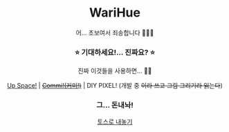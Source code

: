 <h1 align="center">WariHue</h1>
<p align="center">어... 초보여서 죄송합니다 🔰🔰🔰</p>

<h3 align="center">
  ⭐ 기대하세요!... 진짜요? ⭐
</h3>
<p align="center">진짜 이것들을 사용하면... 💢💢</p>
<p align="center">
  <a href="https://play.google.com/store/apps/details?id=com.warihue.upspace">Up Space!</a>
  <span>|</span>
  <a href="https://discord.com/api/oauth2/authorize?client_id=1040191255604375592&permissions=8&scope=bot"><del>Commi!(커미!)</del></a>
  <span>|</span>
  <a>DIY PIXEL! (개발 중 <del>이라 쓰고 그림 그리기라 읽는다</del>)</a>
</p>

<h3 align="center">
  그... 돈내놔!
</h3>
<p align="center">
  <a href="https://toss.me/warihue">토스로 내놓기</a>
</p>
